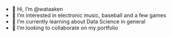 - 👋 Hi, I’m @wataaken
- 👀 I’m interested in electronic music, baseball and a few games
- 🌱 I’m currently learning about Data Science in general
- 💞️ I’m looking to collaborate on my portfolio

<!---
wataaken/wataaken is a ✨ special ✨ repository because its `README.md` (this file) appears on your GitHub profile.
You can click the Preview link to take a look at your changes.
--->
